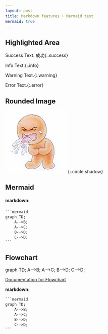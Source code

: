 ```yaml
---
layout: post
title: Markdown features + Mermaid test
mermaid: true
---
```

<script src="//cdn.bootcss.com/mermaid/7.1.2/mermaid.min.js"></script>
<script>
    mermaid.init(undefined, '.language-mermaid');
    $(function() {
      mermaid.initialize({ startOnLoad: true });
    });
</script>


## Highlighted Area

Success Text. 成功{:.success}

Info Text.{:.info}

Warning Text.{:.warning}

Error Text.{:.error}

## Rounded Image

![](liao.jpg){:.circle.shadow}

## Mermaid


#### markdown:
    ```mermaid
    graph TD;
        A-->B;
        A-->C;
        B-->D;
        C-->D;
    ```

## Flowchart

graph TD;
    A-->B;
    A-->C;
    B-->D;
    C-->D;

[Documentation for Flowchart](https://mermaidjs.github.io/flowchart.html)

**markdown:**

    ```mermaid
    graph TD;
        A-->B;
        A-->C;
        B-->D;
        C-->D;
    ```

